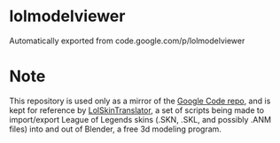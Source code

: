 # lolmodelviewer
Automatically exported from code.google.com/p/lolmodelviewer

# Note
This repository is used only as a mirror of the [Google Code repo](https://code.google.com/p/lolmodelviewer/), and is kept for reference by [LolSkinTranslator](https://github.com/lispascal/LoLSkinTranslator), a set of scripts being made to import/export League of Legends skins (.SKN, .SKL, and possibly .ANM files) into and out of Blender, a free 3d modeling program.
